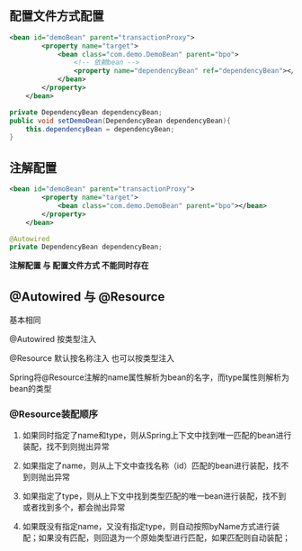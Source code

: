 ## 配置文件方式配置

```xml
<bean id="demoBean" parent="transactionProxy">
        <property name="target">
            <bean class="com.demo.DemoBean" parent="bpo">
                <!-- 依赖bean -->
                <property name="dependencyBean" ref="dependencyBean"></property>
            </bean>
        </property>
    </bean>
```

```java
private DependencyBean dependencyBean;
public void setDemoDean(DependencyBean dependencyBean){
    this.dependencyBean = dependencyBean;
}
```

## 注解配置

```xml
<bean id="demoBean" parent="transactionProxy">
        <property name="target">
            <bean class="com.demo.DemoBean" parent="bpo"></bean>
        </property>
    </bean>
```

```java
@Autowired
private DependencyBean dependencyBean;
```

**注解配置 与 配置文件方式 不能同时存在**

## @Autowired 与 @Resource

基本相同

@Autowired 按类型注入

@Resource 默认按名称注入 也可以按类型注入

Spring将@Resource注解的name属性解析为bean的名字，而type属性则解析为bean的类型

### @Resource装配顺序
1. 如果同时指定了name和type，则从Spring上下文中找到唯一匹配的bean进行装配，找不到则抛出异常

2. 如果指定了name，则从上下文中查找名称（id）匹配的bean进行装配，找不到则抛出异常

3. 如果指定了type，则从上下文中找到类型匹配的唯一bean进行装配，找不到或者找到多个，都会抛出异常

4. 如果既没有指定name，又没有指定type，则自动按照byName方式进行装配；如果没有匹配，则回退为一个原始类型进行匹配，如果匹配则自动装配；
